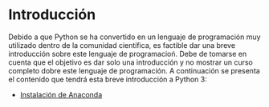 # Introducción
Debido a que Python se ha convertido en un lenguaje de programación muy utilizado dentro de la comunidad científica, es factible dar una breve introducción sobre 
este lenguaje de programacioń. Debe de tomarse en cuenta que el objetivo es dar solo una introducción y no mostrar un curso completo dobre este lenguaje de 
programación. A continuación se presenta el contenido que tendrá esta breve introducción a Python 3:

- [Instalación de Anaconda](./01_instalacion_anaconda.md)

